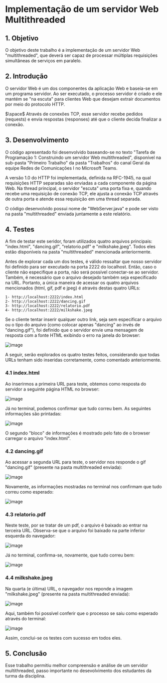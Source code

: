 # Implementação de um servidor Web Multithreaded

## 1. Objetivo
O objetivo deste trabalho é a implementação de um servidor Web "multithreaded", que deverá ser capaz de processar múltiplas requisições simultâneas de serviços em paralelo.


## 2. Introdução
O servidor Web é um dos componentes da aplicação Web e baseia-se em um programa servidor. Ao ser executado, o processo servidor é criado e ele mantém se "na escuta" para clientes Web que desejam extrair documentos por meio do protocolo HTTP. 

$\space$ Através de conexões TCP, esse servidor recebe pedidos (requests) e envia respostas (responses) até que o cliente decida finalizar a conexão.


## 3. Desenvolvimento
O código apresentado foi desenvolvido baseando-se no texto "Tarefa de Programação 1: Construindo um servidor Web multithreaded", disponível na sub-pasta "Primeiro Trabalho" da pasta "Trabalhos" do canal Geral da equipe Redes de Comunicações I no Microsoft Teams.

A versão 1.0 do HTTP foi implementada, definida na RFC-1945, na qual requisições HTTP separadas são enviadas a cada componente da página Web.  Na thread principal, o servidor "escuta" uma porta fixa e, quando recebe uma requisição de conexão TCP, ele ajusta a conexão TCP através de outra porta e atende essa requisição em uma thread separada.

O código desenvolvido possui nome de "WebServer.java" e pode ser visto na pasta "multithreaded" enviada juntamente a este relatório.


## 4. Testes
A fim de testar este seridor, foram utilizados quatro arquivos principais: "index.html", "dancing.gif", "relatorio.pdf" e "milkshake.jpeg". Todos eles estão disponíveis na pasta "multithreaded" mencionada anteriormente.

Antes de explorar cada um dos testes, é válido ressaltar que nosso servidor foi definido para ser executado na porta 2222 do localhost. Então, caso o cliente não especifique a porta, não será possível conectar-se ao servidor. Também, é necessário que o arquivo desejado também seja especificado na URL. Portanto, a única maneira de acessar os quatro arquivos mencionados (html, gif, pdf e jpeg) é através destas quatro URLs:

    1- http://localhost:2222/index.html
    2- http://localhost:2222/dancing.gif
    3- http://localhost:2222/relatorio.pdf
    4- http://localhost:2222/milkshake.jpeg

Se o cliente tentar inserir qualquer outro link, seja sem especificar o arquivo ou o tipo do arquivo (como colocar apenas "dancing" ao invés de "dancing.gif"), foi definido que o servidor envie uma mensagem de resposta com a fonte HTML exibindo o erro na janela do browser:

![image](https://s3.us-west-2.amazonaws.com/secure.notion-static.com/1c3d3207-97a5-428e-9c0f-8afc8255abe6/Untitled.png?X-Amz-Algorithm=AWS4-HMAC-SHA256&X-Amz-Credential=AKIAT73L2G45EIPT3X45%2F20211103%2Fus-west-2%2Fs3%2Faws4_request&X-Amz-Date=20211103T184435Z&X-Amz-Expires=86400&X-Amz-Signature=476495371bb5f584bf16423c9e55023ac0fc2759fa60ff617a8117f48984c414&X-Amz-SignedHeaders=host&response-content-disposition=filename%20%3D%22Untitled.png%22)

A seguir, serão explorados os quatro testes feitos, considerando que todas URLs tenham sido inseridas corretamente, como comentado anteriormente.


### 4.1 index.html 
Ao inserirmos a primeira URL para teste, obtemos como resposta do servidor a seguinte página HTML no browser: 

![image](https://s3.us-west-2.amazonaws.com/secure.notion-static.com/ae45aa4d-1b87-40e6-a817-87cb55a32d06/Untitled.png?X-Amz-Algorithm=AWS4-HMAC-SHA256&X-Amz-Credential=AKIAT73L2G45EIPT3X45%2F20211103%2Fus-west-2%2Fs3%2Faws4_request&X-Amz-Date=20211103T184808Z&X-Amz-Expires=86400&X-Amz-Signature=9611a4b084f4d3a1eca3b94a3a923c8b87f7d4e99932c2611e0e1fa17f5d79d5&X-Amz-SignedHeaders=host&response-content-disposition=filename%20%3D%22Untitled.png%22)

Já no terminal, podemos confirmar que tudo correu bem. As seguintes informações são printadas:

![image](https://s3.us-west-2.amazonaws.com/secure.notion-static.com/aa873c59-90e1-435c-aaf0-e86e4ea6e31f/Untitled.png?X-Amz-Algorithm=AWS4-HMAC-SHA256&X-Amz-Credential=AKIAT73L2G45EIPT3X45%2F20211103%2Fus-west-2%2Fs3%2Faws4_request&X-Amz-Date=20211103T184852Z&X-Amz-Expires=86400&X-Amz-Signature=1af8fb2351d64a232a1d88731b16e5a41bcfcf657998c20a3939779175f25595&X-Amz-SignedHeaders=host&response-content-disposition=filename%20%3D%22Untitled.png%22)

O segundo "bloco" de informações é mostrado pelo fato de o browser carregar o arquivo "index.html".


### 4.2 dancing.gif
Ao acessar a segunda URL para teste, o servidor nos responde o gif "dancing.gif" (presente na pasta multithreaded enviada):

![image](https://s3.us-west-2.amazonaws.com/secure.notion-static.com/d7982e35-8389-46b0-baae-5ebd427738c1/Untitled.png?X-Amz-Algorithm=AWS4-HMAC-SHA256&X-Amz-Credential=AKIAT73L2G45EIPT3X45%2F20211103%2Fus-west-2%2Fs3%2Faws4_request&X-Amz-Date=20211103T185011Z&X-Amz-Expires=86400&X-Amz-Signature=c5111434410685bb9703c9fb2b90c6be635d63ae65d0219092878d1ec81e47e7&X-Amz-SignedHeaders=host&response-content-disposition=filename%20%3D%22Untitled.png%22)

Novamente, as informações mostradas no terminal nos confirmam que tudo correu como esperado:

![image](https://s3.us-west-2.amazonaws.com/secure.notion-static.com/fe19580b-ba5d-467d-92ff-32a075374172/Untitled.png?X-Amz-Algorithm=AWS4-HMAC-SHA256&X-Amz-Credential=AKIAT73L2G45EIPT3X45%2F20211103%2Fus-west-2%2Fs3%2Faws4_request&X-Amz-Date=20211103T185019Z&X-Amz-Expires=86400&X-Amz-Signature=83f4e9a03e28d0aaac502dc464e218fcf5cb51e7e972d194a5b43d0a5e888533&X-Amz-SignedHeaders=host&response-content-disposition=filename%20%3D%22Untitled.png%22)


### 4.3 relatorio.pdf
Neste teste, por se tratar de um pdf, o arquivo é baixado ao entrar na terceira URL. Observa-se que o arquivo foi baixado na parte inferior esquerda do navegador:

![image](https://s3.us-west-2.amazonaws.com/secure.notion-static.com/9947e39a-7e48-4c15-b0cf-6b9b394dc638/Untitled.png?X-Amz-Algorithm=AWS4-HMAC-SHA256&X-Amz-Credential=AKIAT73L2G45EIPT3X45%2F20211103%2Fus-west-2%2Fs3%2Faws4_request&X-Amz-Date=20211103T185057Z&X-Amz-Expires=86400&X-Amz-Signature=cd9971e6461367c32a4ab3f3c4743bc936bea90948e5111fb584a9d11e4e8ad1&X-Amz-SignedHeaders=host&response-content-disposition=filename%20%3D%22Untitled.png%22)

Já no terminal, confirma-se, novamente, que tudo correu bem:

![image](https://s3.us-west-2.amazonaws.com/secure.notion-static.com/b7e8dafc-bbbd-4dc7-8c86-f8444f470268/Untitled.png?X-Amz-Algorithm=AWS4-HMAC-SHA256&X-Amz-Credential=AKIAT73L2G45EIPT3X45%2F20211103%2Fus-west-2%2Fs3%2Faws4_request&X-Amz-Date=20211103T185106Z&X-Amz-Expires=86400&X-Amz-Signature=e1ea1a898de9a8c2485ef2a44ec36ff64bf7224c59a0690ed793b6e86ae32427&X-Amz-SignedHeaders=host&response-content-disposition=filename%20%3D%22Untitled.png%22)


### 4.4 milkshake.jpeg
Na quarta (e última) URL, o navegador nos reponde a imagem "milkshake.jpeg" (presente na pasta multithreaded enviada):

![image](https://s3.us-west-2.amazonaws.com/secure.notion-static.com/7a1e646a-97c3-4d98-b68c-1f6a22762280/Untitled.png?X-Amz-Algorithm=AWS4-HMAC-SHA256&X-Amz-Credential=AKIAT73L2G45EIPT3X45%2F20211103%2Fus-west-2%2Fs3%2Faws4_request&X-Amz-Date=20211103T185209Z&X-Amz-Expires=86400&X-Amz-Signature=bb272bf5f8d02fb7b1cbf067ab30daeec4c486883ea675e6ff01fb863a6c006c&X-Amz-SignedHeaders=host&response-content-disposition=filename%20%3D%22Untitled.png%22)

Aqui, também foi possível conferir que o processo se saiu como esperado através do terminal:

![image](https://s3.us-west-2.amazonaws.com/secure.notion-static.com/baf89b79-6520-4744-b0dc-1dbf59df746b/Untitled.png?X-Amz-Algorithm=AWS4-HMAC-SHA256&X-Amz-Credential=AKIAT73L2G45EIPT3X45%2F20211103%2Fus-west-2%2Fs3%2Faws4_request&X-Amz-Date=20211103T185217Z&X-Amz-Expires=86400&X-Amz-Signature=78d63acd351f563c3190f65ee057335820e600bd5969d8999dc31f2b7bd20f8c&X-Amz-SignedHeaders=host&response-content-disposition=filename%20%3D%22Untitled.png%22)

Assim, conclui-se os testes com sucesso em todos eles.


## 5. Conclusão 
Esse trabalho permitiu melhor compreensão e análise de um servidor multithreaded, passo importante no desevolvimento dos estudantes da turma da disciplina.
